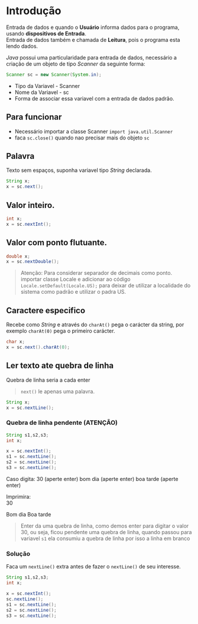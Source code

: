# Introdução

Entrada de dados e quando o **Usuário** informa dados para o programa, usando **dispositivos de Entrada**.  
Entrada de dados também e chamada de **Leitura**, pois o programa esta lendo dados.  

*Java* possui uma particularidade para entrada de dados, necessário a criação de um objeto de tipo *Scanner* da seguinte forma:  
```java
Scanner sc = new Scanner(System.in);
```
- Tipo da Variavel - Scanner
- Nome da Variavel - sc
- Forma de associar essa variavel com a entrada de dados padrão.

## Para funcionar

- Necessário importar a classe Scanner `import java.util.Scanner`
- faca `sc.close()` quando nao precisar mais do objeto `sc`

## Palavra

Texto sem espaços, suponha variavel tipo *String* declarada.
```java
String x;
x = sc.next();
```

## Valor inteiro.
```java
int x;
x = sc.nextInt();
```

## Valor com ponto flutuante.
```java
double x;
x = sc.nextDouble();
```
> Atenção: Para considerar separador de decimais como ponto. importar classe Locale e adicionar ao código `Locale.setDefault(Locale.US);` para deixar de utilizar a localidade do sistema como padrão e utilizar o padra US.

## Caractere especifico

Recebe como *String* e através do `charAt()` pega o carácter da string, por exemplo `charAt(0)` pega o primeiro carácter.
```java
char x;
x = sc.next().charAt(0);
```

## Ler texto ate **quebra de linha**

Quebra de linha seria a cada enter
> `next()` le apenas uma palavra.
```java
String x;
x = sc.nextLine();
```

### Quebra de linha pendente (ATENÇÃO)

```java
String s1,s2,s3;
int x;

x = sc.nextInt();
s1 = sc.nextLine();
s2 = sc.nextLine();
s3 = sc.nextLine();
```
Caso digita:
30 (aperte enter)
bom dia (aperte enter)
boa tarde (aperte enter)

Imprimira:  
30

Bom dia
Boa tarde

> Enter da uma quebra de linha, como demos enter para digitar o valor 30, ou seja, ficou pendente uma quebra de linha, quando passou para variavel `s1` ela consumiu a quebra de linha por isso a linha em branco

### Solução

Faca um `nextLine()` extra antes de fazer o `nextLine()` de seu interesse.
```java
String s1,s2,s3;
int x;

x = sc.nextInt();
sc.nextLine();
s1 = sc.nextLine();
s2 = sc.nextLine();
s3 = sc.nextLine();
```
